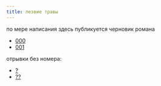```yaml
---
title: лезвие травы
---
```


по мере написания здесь публикуется черновик романа

- [000](text/000.html)
- [001](text/001.html)

отрывки без номера:

- [?](text/why-so-gloom.html)
- [??](text/visiting.html)
